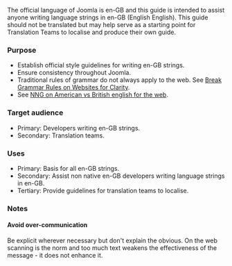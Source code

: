 The official language of Joomla is en-GB and this guide is intended to assist anyone writing language strings in en-GB (English English). This guide should not be translated but may help serve as a starting point for Translation Teams to localise and produce their own guide.

### Purpose
* Establish official style guidelines for writing en-GB strings.
* Ensure consistency throughout Joomla.
* Traditional rules of grammar do not always apply to the web. See [Break Grammar Rules on Websites for Clarity](http://www.nngroup.com/articles/break-grammar-rules/).
* See [NNG on American vs British english for the web](http://www.nngroup.com/articles/american-vs-british-english-for-web/).

### Target audience
* Primary: Developers writing en-GB strings.
* Secondary: Translation teams.

### Uses
* Primary: Basis for all en-GB strings.
* Secondary: Assist non native en-GB developers writing language strings in en-GB.
* Tertiary: Provide guidelines for translation teams to localise.	

### Notes
#### Avoid over-communication
Be explicit wherever necessary but don't explain the obvious. On the web scanning is the norm and too much text weakens the effectiveness of the message - it does not enhance it.






